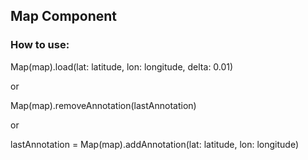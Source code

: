 ## Map Component 

### How to use:

Map(map).load(lat: latitude, lon: longitude, delta: 0.01)

or

Map(map).removeAnnotation(lastAnnotation)

or 

lastAnnotation = Map(map).addAnnotation(lat: latitude, lon: longitude)


